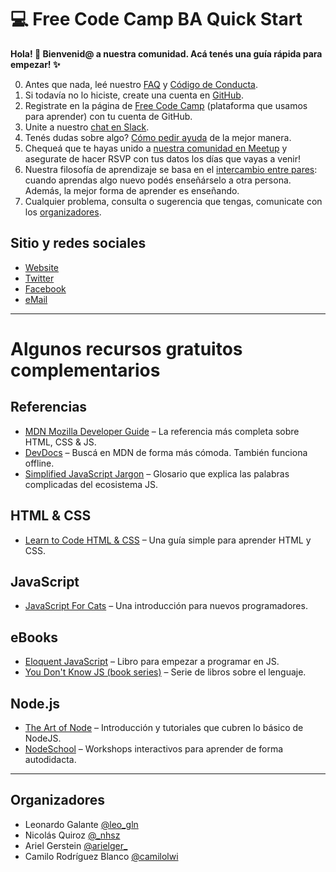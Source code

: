 # :computer: Free Code Camp BA Quick Start

**Hola! :wave: Bienvenid@ a nuestra comunidad. Acá tenés una guía rápida para empezar! :sparkles:**

0. Antes que nada, leé nuestro [FAQ](https://freecodecampba.org/faq/) y [Código de Conducta](https://freecodecampba.org/codigo/).
1. Si todavía no lo hiciste, create una cuenta en [GitHub](https://github.com/).
2. Registrate en la página de [Free Code Camp](https://www.freecodecamp.com/) (plataforma que usamos para aprender) con tu cuenta de GitHub.
3. Unite a nuestro [chat en Slack](https://freecodecampba.org/chat).
4. Tenés dudas sobre algo? [Cómo pedir ayuda](https://github.com/FreeCodeCamp/freecodecamp/wiki/FreeCodeCamp-Get-Help) de la mejor manera.
5. Chequeá que te hayas unido a [nuestra comunidad en Meetup](https://www.meetup.com/FreeCodeCampBA) y asegurate de hacer RSVP con tus datos los días que vayas a venir!
6. Nuestra filosofía de aprendizaje se basa en el [intercambio entre pares](https://en.wikipedia.org/wiki/Peer_learning): cuando aprendas algo nuevo podés enseñárselo a otra persona. Además, la mejor forma de aprender es enseñando.
7. Cualquier problema, consulta o sugerencia que tengas, comunicate con los [organizadores](https://github.com/FreeCodeCampBA/quick-start#organizadores).

## Sitio y redes sociales

- [Website](https://freecodecampba.org)
- [Twitter](https://twitter.com/FreeCodeCampBA)
- [Facebook](https://www.facebook.com/groups/free.code.camp.buenos.aires/)
- [eMail](mailto:freecodecampba@gmail.com)

---

# Algunos recursos gratuitos complementarios

## Referencias

- [MDN Mozilla Developer Guide](https://developer.mozilla.org/en-US/) – La referencia más completa sobre HTML, CSS & JS.
- [DevDocs](http://devdocs.io/javascript) – Buscá en MDN de forma más cómoda. También funciona offline.
- [Simplified JavaScript Jargon](http://jargon.js.org) – Glosario que explica las palabras complicadas del ecosistema JS.

## HTML & CSS

- [Learn to Code HTML & CSS](http://learn.shayhowe.com/html-css/) – Una guía simple para aprender HTML y CSS.

## JavaScript

- [JavaScript For Cats](http://jsforcats.com/) – Una introducción para nuevos programadores.

## eBooks

- [Eloquent JavaScript](http://eloquentjavascript.net) – Libro para empezar a programar en JS.
- [You Don't Know JS (book series)](https://github.com/getify/You-Dont-Know-JS) – Serie de libros sobre el lenguaje.

## Node.js

- [The Art of Node](https://github.com/maxogden/art-of-node#readme) – Introducción y tutoriales que cubren lo básico de NodeJS. 
- [NodeSchool](https://nodeschool.io) – Workshops interactivos para aprender de forma autodidacta.

---

## Organizadores

- Leonardo Galante [@leo_gln ](https://twitter.com/leo_gln)
- Nicolás Quiroz [@_nhsz](https://twitter.com/_nhsz)
- Ariel Gerstein [@arielger_](https://twitter.com/arielger_)
- Camilo Rodríguez Blanco [@camilolwi](https://twitter.com/Camilolwi)
